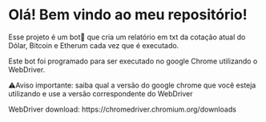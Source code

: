 <h1>Olá! Bem vindo ao meu repositório!</h1>

<p>Esse projeto é um bot🤖 que cria um relatório em txt
da cotação atual do Dólar, Bitcoin e Etherum cada vez que é executado.
</p>

<p>Este bot foi programado para ser executado no google Chrome
utilizando o WebDriver.
</p>

<p>⚠️Aviso importante: saiba qual a versão do google chrome que você esteja utilizando
e use a versão correspondente do WebDriver</p>
<p>WebDriver download: https://chromedriver.chromium.org/downloads</p>


